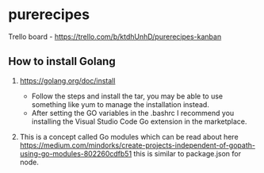 # purerecipes
Trello board - https://trello.com/b/ktdhUnhD/purerecipes-kanban

## How to install Golang

1. https://golang.org/doc/install
    * Follow the steps and install the tar, you may be able to use something like yum to manage the installation instead.
    * After setting the GO variables in the .bashrc I recommend you installing the Visual Studio Code Go extension in the marketplace.

2. This is a concept called Go modules which can be read about here https://medium.com/mindorks/create-projects-independent-of-gopath-using-go-modules-802260cdfb51
   this is similar to package.json for node.